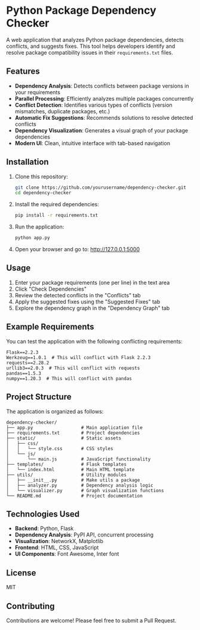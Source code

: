 # Python Package Dependency Checker

A web application that analyzes Python package dependencies, detects conflicts, and suggests fixes. This tool helps developers identify and resolve package compatibility issues in their `requirements.txt` files.

## Features

- **Dependency Analysis**: Detects conflicts between package versions in your requirements
- **Parallel Processing**: Efficiently analyzes multiple packages concurrently
- **Conflict Detection**: Identifies various types of conflicts (version mismatches, duplicate packages, etc.)
- **Automatic Fix Suggestions**: Recommends solutions to resolve detected conflicts
- **Dependency Visualization**: Generates a visual graph of your package dependencies
- **Modern UI**: Clean, intuitive interface with tab-based navigation

## Installation

1. Clone this repository:
   ```bash
   git clone https://github.com/yourusername/dependency-checker.git
   cd dependency-checker
   ```

2. Install the required dependencies:
   ```bash
   pip install -r requirements.txt
   ```

3. Run the application:
   ```bash
   python app.py
   ```

4. Open your browser and go to: http://127.0.0.1:5000

## Usage

1. Enter your package requirements (one per line) in the text area
2. Click "Check Dependencies"
3. Review the detected conflicts in the "Conflicts" tab
4. Apply the suggested fixes using the "Suggested Fixes" tab
5. Explore the dependency graph in the "Dependency Graph" tab

## Example Requirements

You can test the application with the following conflicting requirements:

```
Flask==2.2.3
Werkzeug==1.0.1  # This will conflict with Flask 2.2.3
requests==2.28.2
urllib3==2.0.3  # This will conflict with requests
pandas==1.5.3
numpy==1.20.3  # This will conflict with pandas
```

## Project Structure

The application is organized as follows:

```
dependency-checker/
├── app.py                  # Main application file
├── requirements.txt        # Project dependencies
├── static/                 # Static assets
│   ├── css/
│   │   └── style.css       # CSS styles
│   └── js/
│       └── main.js         # JavaScript functionality
├── templates/              # Flask templates
│   └── index.html          # Main HTML template
├── utils/                  # Utility modules
│   ├── __init__.py         # Make utils a package
│   ├── analyzer.py         # Dependency analysis logic
│   └── visualizer.py       # Graph visualization functions
└── README.md               # Project documentation
```

## Technologies Used

- **Backend**: Python, Flask
- **Dependency Analysis**: PyPI API, concurrent processing
- **Visualization**: NetworkX, Matplotlib
- **Frontend**: HTML, CSS, JavaScript
- **UI Components**: Font Awesome, Inter font

## License

MIT

## Contributing

Contributions are welcome! Please feel free to submit a Pull Request.